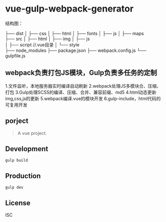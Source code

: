 # vue-gulp-webpack-generator


结构图：

├── dist
│   ├── css
│   ├── html
│   ├── fonts
│   ├── js
│   ├── maps	
├── src
│   ├── html
│   ├── img
│   ├── js			
│   ├── script  //.vue目录
│   └── style		
├── node_modules
├── package.json
├── webpack.config.js
└── gulpfile.js


## webpack负责打包JS模块，Gulp负责多任务的定制

1.文件监听，本地服务器实时编译自动刷新
2.webpack处理JS多模块合、压缩、打包
3.Gulp处理SCSS的编译、压缩、合并、兼容前缀、md5
4.html动态更新img,css,js的更新
5.webpack编译.vue的模块开发
6.gulp-include，html代码的可复用开发


## porject
> A vue project.

## Development

```shell
gulp build
```

## Production
```
gulp dev
```

## License
ISC

